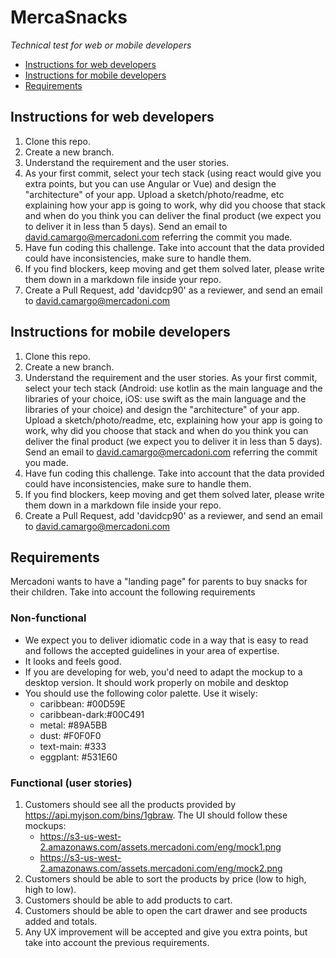 # MercaSnacks
*Technical test for web or mobile developers*

 - [Instructions for web developers](#instructions-for-web-developers)
 - [Instructions for mobile developers](#instructions-for-mobile-developers)
 - [Requirements](#requirements)

## Instructions for web developers
 1. Clone this repo.
 2. Create a new branch.
 3. Understand the requirement and the user stories.
 4. As your first commit, select your tech stack
    (using react would give you extra points, but you can use Angular or
    Vue) and design the "architecture" of your app. Upload a
    sketch/photo/readme, etc explaining how your app is going to work,
    why did you choose that stack and when do you think you can deliver
    the final product (we expect you to deliver it in less than 5 days). Send an email to david.camargo@mercadoni.com referring the commit
    you made.
 5. Have fun coding this challenge. Take into account that the
    data provided could have inconsistencies, make sure to handle them.
 6.  If you find blockers, keep moving and get them solved later, please
    write them down in a markdown file inside your repo.
 7. Create a Pull Request, add 'davidcp90' as a reviewer, and send an email to
    david.camargo@mercadoni.com

## Instructions for mobile developers
 1. Clone this repo.
 2. Create a new branch.
 3. Understand the requirement and
    the user stories. As your first commit, select your tech stack
    (Android: use kotlin as the main language and the libraries of your
    choice, iOS: use swift as the main language and the libraries of
    your choice) and design the "architecture" of your app. Upload a
    sketch/photo/readme, etc, explaining how your app is going to work,
    why did you choose that stack and when do you think you can deliver
    the final product (we expect you to deliver it in less than 5 days).
    Send an email to david.camargo@mercadoni.com referring the commit
    you made.
 4. Have fun coding this challenge. Take into account that the
    data provided could have inconsistencies, make sure to handle them.  
 5. If you find blockers, keep moving and get them solved later, please
    write them down in a markdown file inside your repo.
 6. Create a Pull Request, add 'davidcp90' as a reviewer, and send an email to
    david.camargo@mercadoni.com
## Requirements
Mercadoni wants to have a "landing page" for parents to buy snacks for their children.
Take into account the following requirements
### Non-functional
- We expect you to deliver idiomatic code in a way that is easy to read and follows the accepted guidelines in your area of expertise.
- It looks and feels good.
- If you are developing for web, you'd need to adapt the mockup to a desktop version. It should work properly on mobile and desktop
- You should use the following color palette. Use it wisely:
	- caribbean: #00D59E
	- caribbean-dark:#00C491
	- metal: #89A5BB
	- dust: #F0F0F0
	- text-main: #333
	- eggplant: #531E60
### Functional (user stories)
1. Customers should see all the products provided by https://api.myjson.com/bins/1gbraw. The UI should follow these mockups:
	- https://s3-us-west-2.amazonaws.com/assets.mercadoni.com/eng/mock1.png
	- https://s3-us-west-2.amazonaws.com/assets.mercadoni.com/eng/mock2.png
3. Customers should be able to sort the products by price (low to high, high to low).
4. Customers should be able to add products to cart.
5. Customers should be able to open the cart drawer and see products added and totals.
6. Any UX improvement will be accepted and give you extra points, but take into account the previous requirements.
